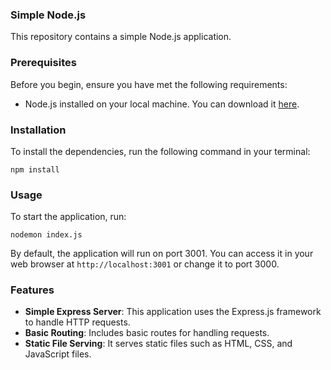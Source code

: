 ### **Simple Node.js**

This repository contains a simple Node.js application.

### Prerequisites
Before you begin, ensure you have met the following requirements:
- Node.js installed on your local machine. You can download it [here](https://nodejs.org/).

### Installation
To install the dependencies, run the following command in your terminal:

```
npm install
```

### Usage
To start the application, run:

```
nodemon index.js
```

By default, the application will run on port 3001. You can access it in your web browser at `http://localhost:3001` or change it to port 3000.

### Features
- **Simple Express Server**: This application uses the Express.js framework to handle HTTP requests.
- **Basic Routing**: Includes basic routes for handling requests.
- **Static File Serving**: It serves static files such as HTML, CSS, and JavaScript files.
